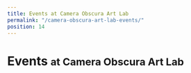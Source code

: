 ```yaml
---
title: Events at Camera Obscura Art Lab
permalink: "/camera-obscura-art-lab-events/"
position: 14
---
```


<h1>
  Events <small>at Camera Obscura Art Lab</small>
</h1>

<ol
  class="events"
  data-events-locations="Palisades Park">
</ol>
<script src="/assets/js/events.js"></script>

